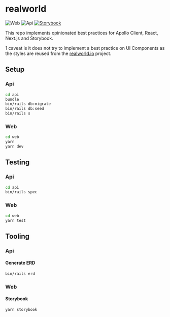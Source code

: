 # realworld

![Web](https://github.com/lifeiscontent/realworld/workflows/Web/badge.svg?branch=master)
![Api](https://github.com/lifeiscontent/realworld/workflows/Api/badge.svg?branch=master)
[![Storybook](https://cdn.jsdelivr.net/gh/storybookjs/brand@master/badge/badge-storybook.svg)](https://master--5fcdd27b2771900021fc381e.chromatic.com)

This repo implements opinionated best practices for Apollo Client, React, Next.js and Storybook.

1 caveat is it does not try to implement a best practice on UI Components as the styles are reused from the [realworld.io](https://github.com/gothinkster/realworld) project.


## Setup

### Api

```sh
cd api
bundle
bin/rails db:migrate
bin/rails db:seed
bin/rails s
```

### Web

```sh
cd web
yarn
yarn dev
```

## Testing

### Api

```sh
cd api
bin/rails spec
```

### Web

```sh
cd web
yarn test
```


## Tooling

### Api

#### Generate ERD

```sh
bin/rails erd
```

### Web

#### Storybook

```sh
yarn storybook
```
